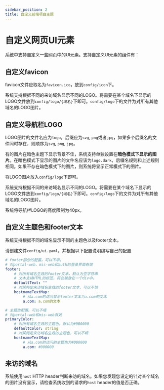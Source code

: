 ```yaml
---
sidebar_position: 2
title: 自定义前端项目主题
---
```


# 自定义网页UI元素

系统中支持自定义一些网页中的UI元素。支持自定义UI元素的组件有：

## 自定义favicon

favicon文件应取名为`favicon.ico`，放到`config/icon`下。

系统支持根据不同的来访域名显示不同的LOGO。将需要在某个域名下显示的LOGO文件放到`config/logo/{域名}`下即可。`config/logo`下的文件为对所有其他域名的LOGO图片。

## 自定义导航栏LOGO

LOGO图片的文件名应为`logo`，后缀应为`svg`, `png`或者`jpg`，如果多个后缀名的文件同时存在，则顺序为`svg`, `png`, `jpg`。

有的图片在暗色主题下显示背景不佳，系统支持单独设置在**暗色模式下显示的图片**。在暗色模式下显示的图片的文件名应该为`logo.dark`，后缀名规则和上述规则相同。如果不存在暗色模式下的图片，则系统将显示正常模式下的图片。

将LOGO图片放入`config/logo`下即可。

系统支持根据不同的来访域名显示不同的LOGO。将需要在某个域名下显示的LOGO文件放到`config/logo/{域名}`下即可。`config/logo`下的文件为对所有其他域名的LOGO图片。

系统将导航栏LOGO的高度限制为40px。

## 自定义主题色和footer文本

系统支持根据不同的域名显示不同的主题色以及footer文本。

请创建文件`config/ui.yaml`，并根据以下配置说明编写自己的配置

```yaml title="config/ui.yaml"
# footer部分的配置。可以不填。
# 对portal-web、mis-web和auth的登录界面有效
footer:
    # 对所有域名生效的footer文本，默认为空字符串
    # 文本支持HTML的标签，将会被放在一个div中。
    defaultText: ""
    # 对某特定来访域名生效的footer文本，可以不填
    hostnameTextMap: 
        # 从a.com的访问显示footer文本为a.com的文本
        a.com: a.com的文本

# 主题色配置。可以不填
# 对portal-web和mis-web有效
primaryColor:
    # 对所有域名生效的主题色。默认为#9B0000
    defaultColor: string
    # 对某特定来访域名生效的主题色，可以不填
    hostnameTextMap: 
        # 从a.com的访问的主题色为#000000
        a.com: #000000
```


## 来访的域名

系统使用`host` HTTP header判断来访的域名。如果您发现您设定的针对某个域名的图片没有显示，请检查系统收到的请求的`host` header的值是否正确。



